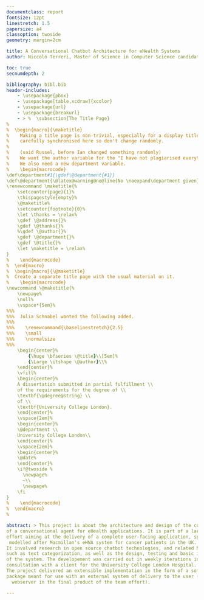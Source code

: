 ```yaml
---
documentclass: report
fontsize: 12pt
linestretch: 1.5
papersize: a4
classoption: twoside
geometry: margin=2cm

title: A Conversational Chatbot Architecture for eHealth Systems
author: Niccoló Terreri, Master of Science in Computer Science candidate

toc: true
secnumdepth: 2

bibliography: bibl.bib
header-includes:
    - \usepackage{pbox}
    - \usepackage[table,xcdraw]{xcolor}
    - \usepackage{url}
    - \usepackage{breakurl}
    - > %  \subsection{The Title Page}
%
%  \begin{macro}{\maketitle}
%    Making a title page is non-trivial, especially for a display title page; things are
%    carefully synchronised here so don't change randomly.
%
%    (said Russel, before Ian changed something randomly)
%    We want the author variable for the "I have not plagiarised everything" declaration.
%    We also need a new department variable.
%    \begin{macrocode}
\def\department#1{\gdef\@department{#1}}
\def\@department{\@latex@warning@no@line{No \noexpand\department given}}
\renewcommand \maketitle{%
    \setcounter{page}{1}%
    \thispagestyle{empty}%
    \@maketitle%
    \setcounter{footnote}{0}%
    \let \thanks = \relax%
    \gdef \@address{}%
    \gdef \@thanks{}%
    %\gdef \@author{}%
    \gdef \@department{}%
    \gdef \@title{}%
    \let \maketitle = \relax%
}
%    \end{macrocode}
%  \end{macro}
%  \begin{macro}{\@maketitle}
%  Create a separate title page with the usual material on it.
%    \begin{macrocode}
\newcommand \@maketitle{%
    \newpage%
    \null%
    \vspace*{5em}%
%%%
%%%  Julia Schnabel wanted the following added.
%%%
%%%    \renewcommand{\baselinestretch}{2.5}
%%%    \small
%%%    \normalsize
%%%
    \begin{center}%
        {\huge \bfseries \@title}\\[5em]%
        {\Large \itshape \@author}\\%
    \end{center}%
    \vfill%
    \begin{center}%
    A dissertation submitted in partial fulfillment \\
    of the requirements for the degree of \\
    \textbf{\@degree@string} \\
    of \\
    \textbf{University College London}.
    \end{center}%
    \vspace{2em}%
    \begin{center}%
    \@department \\
    University College London\\
    \end{center}%
    \vspace{2em}%
    \begin{center}%
    \@date%
    \end{center}%
    \if@twoside %
      \newpage%
      ~\\
      \newpage%
    \fi
}
%    \end{macrocode}
%  \end{macro}
%

abstract: > This project is about the architecture and design of the core backend
of a conversational agent for eHealth applications. It is part of a larger team
effort aiming at the delivery of a complete user-facing application, specifically
 modelled after Macmillan's eHNA system for cancer patients in the UK.
It involved research in open source chatbot technologies, and related NLP tasks
such as text categorization, as well as the design, testing and basic implementation
of the system. The developement was carried out in weekly iterations in continuous
consultation with a client for the University College London Hospital.
The project delivered an extensible implementation in the form of a software
package meant for use with an external system of delivery to the user (a
  webserver in the final product of the team effort).

---
```

